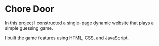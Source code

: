 # Chore Door

In this project I constructed a single-page dynamic website that plays a simple guessing game.

I built the game features using HTML, CSS, and JavaScript.
